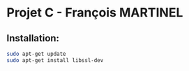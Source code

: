 # Projet C - François MARTINEL
## Installation:
```bash
sudo apt-get update
sudo apt-get install libssl-dev
```